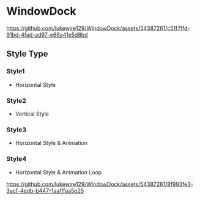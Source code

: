 # WindowDock

https://github.com/lukewire129/WindowDock/assets/54387261/c51f7ffd-91bd-4fad-ad97-e66a41e5d8bd


## Style Type
### Style1
 - Horizontal Style

### Style2
 - Vertical Style

### Style3
 - Horizontal Style & Animation

### Style4
 - Horizontal Style & Animation Loop


https://github.com/lukewire129/WindowDock/assets/54387261/8f993fe3-3acf-4edb-b447-1aafffaa5e25
